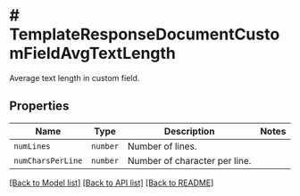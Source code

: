 # # TemplateResponseDocumentCustomFieldAvgTextLength

Average text length in custom field.

## Properties

Name | Type | Description | Notes
------------ | ------------- | ------------- | -------------
| `numLines` | ```number``` |  Number of lines.  |  |
| `numCharsPerLine` | ```number``` |  Number of character per line.  |  |

[[Back to Model list]](../../README.md#models) [[Back to API list]](../../README.md#endpoints) [[Back to README]](../../README.md)
